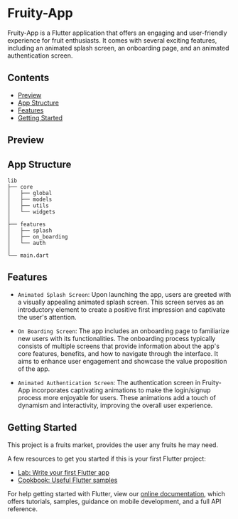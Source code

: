# Fruity-App

Fruity-App is a Flutter application that offers an engaging and user-friendly experience for fruit enthusiasts. It comes with several exciting features, including an animated splash screen, an onboarding page, and an animated authentication screen.

## Contents

- [Preview](#preview)
- [App Structure](#app-structure)
- [Features](#features)
- [Getting Started](#getting-started)

## Preview

## App Structure

```
lib
├── core
│   ├── global
│   ├── models
│   ├── utils
│   └── widgets
│
├── features
│   ├── splash
│   ├── on_boarding
│   └── auth
│
└── main.dart

```

## Features

- `Animated Splash Screen`: Upon launching the app, users are greeted with a visually appealing animated splash screen. This screen serves as an introductory element to create a positive first impression and captivate the user's attention.

- `On Boarding Screen`: The app includes an onboarding page to familiarize new users with its functionalities. The onboarding process typically consists of multiple screens that provide information about the app's core features, benefits, and how to navigate through the interface. It aims to enhance user engagement and showcase the value proposition of the app.

- `Animated Authentication Screen`: The authentication screen in Fruity-App incorporates captivating animations to make the login/signup process more enjoyable for users. These animations add a touch of dynamism and interactivity, improving the overall user experience.

## Getting Started

This project is a fruits market, provides the user any fruits he may need.

A few resources to get you started if this is your first Flutter project:

- [Lab: Write your first Flutter app](https://flutter.dev/docs/get-started/codelab)
- [Cookbook: Useful Flutter samples](https://flutter.dev/docs/cookbook)

For help getting started with Flutter, view our
[online documentation](https://flutter.dev/docs), which offers tutorials,
samples, guidance on mobile development, and a full API reference.
